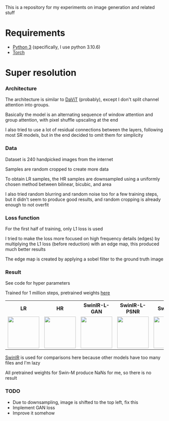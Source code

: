This is a repository for my experiments on image generation and related stuff

<h1>Requirements</h1>

- <a href="https://www.python.org/downloads/release/python-3106/">Python 3</a> (specifically, I use python 3.10.6)
- <a href="https://pytorch.org/get-started/locally/">Torch</a>

<h1>Super resolution</h1>

  <h3>Architecture</h3>
  
  The architecture is similar to <a href="https://arxiv.org/pdf/2204.03645v1.pdf">DaViT</a> (probably), except I don't split channel attention into groups.

  Basically the model is an alternating sequence of window attention and group attention, with pixel shuffle upscaling at the end

  I also tried to use a lot of residual connections between the layers, following most SR models, but in the end decided to omit them for simplicity
  
  <h3>Data</h3>
  
  Dataset is 240 handpicked images from the internet
  
  Samples are random cropped to create more data

  To obtain LR samples, the HR samples are downsampled using a uniformly chosen method between bilinear, bicubic, and area
  
  I also tried random blurring and random noise too for a few training steps, but it didn't seem to produce good results, and random cropping is already enough to not overfit
  
  <h3>Loss function</h3>
  
  For the first half of training, only L1 loss is used
  
  I tried to make the loss more focused on high frequency details (edges) by multiplying the L1 loss (before reduction) with an edge map, this produced much better results

  The edge map is created by applying a sobel filter to the ground truth image

  <h3>Result</h3>
  See code for hyper parameters
  
  Trained for 1 million steps, pretrained weights <a href="https://huggingface.co/Craap/models/blob/main/transformerSR_b8_d256_w8_h16.pt">here</a>

  <table>
    <tr>
      <th>LR</th>
      <th>HR</th>
      <th>SwinIR-L-GAN</th>
      <th>SwinIR-L-PSNR</th>
      <th>SwinIR-S</th>
      <th>Mine</th>
    </tr>
    <tr>
      <td><img width=100 src="https://github.com/Craap/models/assets/110075485/52ed7733-6e59-4b40-9066-fb60cd611a29"></td>
      <td><img width=100 src="https://github.com/Craap/models/assets/110075485/6a5785ff-7248-4b49-a71c-358dd5afe5b0"></td>
      <td><img width=100 src="https://github.com/Craap/models/assets/110075485/a69509fc-b452-433d-b681-9b8391496b73"></td>
      <td><img width=100 src="https://github.com/Craap/models/assets/110075485/f9a1ce6c-c9c1-479f-a158-7c1eb3fbc9ee"></td>
      <td><img width=100 src="https://github.com/Craap/models/assets/110075485/9867267d-4b4f-46f5-9c57-4e82361b0348"></td>
      <td><img width=100 src=https://github.com/Craap/models/assets/110075485/2650a7c8-abec-495a-a889-9b865b84bb86""></td>
    </tr>
  </table>

  <a href="https://github.com/JingyunLiang/SwinIR">SwinIR</a> is used for comparisons here because other models have too many files and I'm lazy

  All pretrained weights for Swin-M produce NaNs for me, so there is no result

  <h3>TODO</h3>

  - Due to downsampling, image is shifted to the top left, fix this
  - Implement GAN loss
  - Improve it somehow
